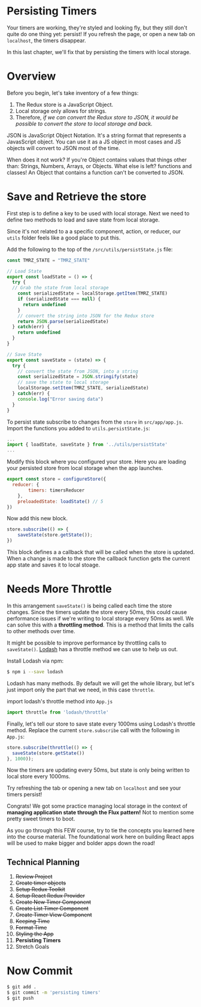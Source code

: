 # Persisting Timers

Your timers are working, they're styled and looking fly, but they still don't quite do one thing yet: persist! If you refresh the page, or open a new tab on `localhost`, the timers disappear.

In this last chapter, we'll fix that by persisting the timers with local storage.

# Overview

Before you begin, let's take inventory of a few things:

1. The Redux store is a JavaScript Object.
1. Local storage only allows for strings.
1. Therefore, _if we can convert the Redux store to JSON, it would be possible to convert the store to local storage and back._

JSON is JavaScript Object Notation. It's a string format that represents a JavasScript object. You can use it as a JS object in most cases and JS objects will convert to JSON most of the time. 

When does it not work? If you're Object contains values that things other than: Strings, Numbers, Arrays, or Objects. What else is left? functions and classes! An Object that contains a function can't be converted to JSON. 

# Save and Retrieve the store

First step is to define a key to be used with local storage. Next we need to define two methods to load and save state from local storage.

Since it's not related to a a specific component, action, or reducer, our `utils` folder feels like a good place to put this.

Add the following to the top of the `/src/utils/persistState.js` file:

```js
const TMRZ_STATE = "TMRZ_STATE"

// Load State
export const loadState = () => {
  try {
  // Grab the state from local storage
    const serializedState = localStorage.getItem(TMRZ_STATE)
    if (serializedState === null) {
      return undefined
    }
    // convert the string into JSON for the Redux store
    return JSON.parse(serializedState)
  } catch(err) {
    return undefined
  }
}

// Save State
export const saveState = (state) => {
  try {
    // convert the state from JSON, into a string
    const serializedState = JSON.stringify(state)
    // save the state to local storage
    localStorage.setItem(TMRZ_STATE, serializedState)
  } catch(err) {
    console.log("Error saving data")
  }
}

```

To persist state subscribe to changes from the `store` in `src/app/app.js`. Import the functions you added to `utils.persistState.js`:

```js
...
import { loadState, saveState } from '../utils/persistState'
...
```

Modify this block where you configured your store. Here you are loading your persisted store from local storage when the app launches. 

```js
export const store = configureStore({
  reducer: {
		timers: timersReducer
	},
	preloadedState: loadState() // 5
})
```

Now add this new block.

```js
store.subscribe(() => {
	saveState(store.getState());
})
```

This block defines a a callback that will be called when the store is updated. When a change is made to the store the callback function gets the current app state and saves it to local stoage. 

# Needs More Throttle

In this arrangement `saveState()` is being called each time the store changes. Since the timers update the store every 50ms, this could cause performance issues if we're writing to local storage every 50ms as well. We can solve this with a **throttling method**. This is a method that limits the calls to other methods over time.

It might be possible to improve performance by throttling calls to `saveState()`. [Lodash](https://lodash.com/) has a throttle method we can use to help us out.

Install Lodash via npm:

```bash
$ npm i --save lodash
```

Lodash has many methods. By default we will get the whole library, but let's just import only the part that we need, in this case `throttle`.

import lodash's throttle method into `App.js`

```js
import throttle from 'lodash/throttle'
```

Finally, let's tell our store to save state every 1000ms using Lodash's throttle method. Replace the current `store.subscribe` call with the following in `App.js`:

```js
store.subscribe(throttle(() => {
  saveState(store.getState())
}, 1000));
```

Now the timers are updating every 50ms, but state is only being written to local store every 1000ms.

Try refreshing the tab or opening a new tab on `localhost` and see your timers persist!

Congrats! We got some practice managing local storage in the context of **managing application state through the Flux pattern!** Not to mention some pretty sweet timers to boot.

As you go through this FEW course, try to tie the concepts you learned here into the course material. The foundational work here on building React apps will be used to make bigger and bolder apps down the road!

## Technical Planning

1. ~~Review Project~~
2. ~~Create timer objects~~
3. ~~Setup Redux Toolkit~~
4. ~~Setup React Redux Provider~~
5. ~~Create New Timer Component~~
6. ~~Create List Timer Component~~
7. ~~Create Timer View Component~~
8. ~~Keeping Time~~
9. ~~Format Time~~
10. ~~Styling the App~~
11. **Persisting Timers**
12. Stretch Goals

# Now Commit

```bash
$ git add .
$ git commit -m 'persisting timers'
$ git push
```
